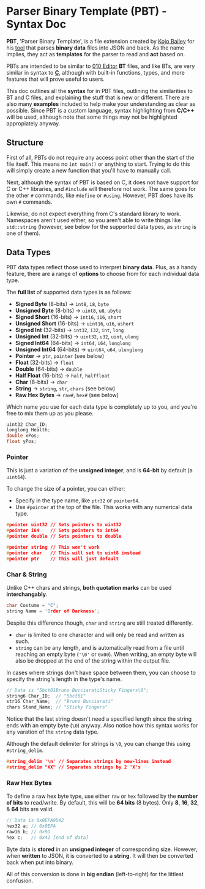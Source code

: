 
# Parser Binary Template (PBT) - Syntax Doc
**PBT**, 'Parser Binary Template',  is a file extension created by [Kojo Bailey](https://github.com/KojoBailey) for his [tool](https://github.com/KojoBailey/CC2-Parser-Plus) that parses **binary data** files into JSON and back. As the name implies, they act as **templates** for the parser to read and **act** based on.

PBTs are intended to be similar to [010 Editor](https://www.sweetscape.com/010editor/) **BT** files, and like BTs, are very similar in syntax to [**C**](https://en.wikipedia.org/wiki/C_(programming_language)), although with built-in functions, types, and more features that will prove useful to users. 

This doc outlines all the **syntax** for in PBT files, outlining the similarities to BT and C files, and explaining the stuff that is new or different. There are also many **examples** included to help make your understanding as clear as possible. Since PBT is a custom language, syntax highlighting from **C/C++** will be used, although note that some things may not be highlighted appropiately anyway.

## Structure
First of all, PBTs do not require any access point other than the start of the file itself. This means no `int main()` or anything to start. Trying to do this will simply create a new function that you'll have to manually call.

Next, although the syntax of PBT is based on C, it does not have support for C or C++ libraries, and `#include` will therefore not work. The same goes for the other `#` commands, like `#define` or `#using`. However, PBT does have its own `#` commands.

Likewise, do not expect everything from C's standard library to work. Namespaces aren't used either, so you aren't able to write things like `std::string` (however, see below for the supported data types, as `string` is one of them).

## Data Types
PBT data types reflect those used to interpret **binary data**. Plus, as a handy feature, there are a range of **options** to choose from for each individual data type.

The **full list** of supported data types is as follows:
 - **Signed Byte** (8-bits) → `int8`, `i8`, `byte`
 - **Unsigned Byte** (8-bits) → `uint8`, `u8`, `ubyte`
 - **Signed Short** (16-bits) → `int16`, `i16`, `short`
 - **Unsigned Short** (16-bits) → `uint16`, `u16`, `ushort`
 - **Signed Int** (32-bits) → `int32`, `i32`, `int`, `long`
 - **Unsigned Int** (32-bits) → `uint32`, `u32`, `uint`, `ulong`
 - **Signed Int64** (64-bits) → `int64`, `i64`, `longlong`
 - **Unsigned Int64** (64-bits) → `uint64`, `u64`, `ulonglong`
 - **Pointer** → `ptr`, `pointer` (see below)
 - **Float** (32-bits) → `float`
 - **Double** (64-bits) → `double`
 - **Half Float** (16-bits) → `half`, `halffloat`
 - **Char** (8-bits) → `char`
 - **String** → `string`, `str`, `chars` (see below)
 - **Raw Hex Bytes** → `raw#`, `hex#` (see below)

Which name you use for each data type is completely up to you, and you're free to mix them up as you please.

```cpp
uint32 Char_ID;
longlong Health;
double xPos;
float yPos;
```

### Pointer

This is just a variation of the **unsigned integer**, and is **64-bit** by default (a `uint64`).

To change the size of a pointer, you can either:
- Specify in the type name, like `ptr32` or `pointer64`.
- Use `#pointer` at the top of the file. This works with any numerical data type.

```cpp
#pointer uint32 // Sets pointers to uint32
#pointer i64    // Sets pointers to int64
#pointer double // Sets pointers to double

#pointer string // This won't work
#pointer char   // This will set to uint8 instead
#pointer ptr    // This will just default
```

### Char & String
Unlike C++ chars and strings, **both quotation marks** can be used **interchangably**.

```cpp
char Costume = "C";
string Name = 'Order of Darkness';
```

Despite this difference though, `char` and `string` are still treated differently.
- `char` is limited to one character and will only be read and written as such.
- `string` can be any length, and is automatically read from a file until reaching an empty byte (`'\0'` or `0x00`). When writing, an empty byte will also be dropped at the end of the string within the output file.

In cases where strings don't have space between them, you can choose to specify the string's length in the type's name.

```cpp
// Data is "5bct01Bruno BucciaratiSticky Fingers\0";
string6 Char_ID;  // "5bct01"
str16 Char_Name;  // "Bruno Bucciarati"
chars Stand_Name; // "Sticky Fingers"
```

Notice that the last string doesn't need a specified length since the string ends with an empty byte (`\0`) anyway. Also notice how this syntax works for any varation of the `string` data type.

Although the default delimiter for strings is `\0`, you can change this using `#string_delim`.

```cpp
#string_delim '\n' // Separates strings by new-lines instead
#string_delim "XX" // Separates strings by 2 'X's
```

### Raw Hex Bytes
To define a raw hex byte type, use either `raw` or `hex` followed by the **number of bits** to read/write. By default, this will be **64 bits** (8 bytes). Only **8**, **16**, **32**, & **64** bits are valid.

```cpp
// Data is 0x0EFA9D42
hex32 a; // 0x0EFA
raw16 b; // 0x9D
hex c;   // 0x42 [end of data]
```

Byte data is **stored** in an **unsigned integer** of corresponding size. However, when **written** to JSON, it is converted to a **string**. It will then be converted back when put into binary.

All of this conversion is done in **big endian** (left-to-right) for the littlest confusion.
